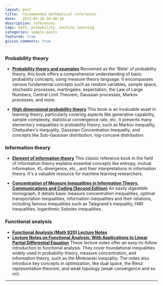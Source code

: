 ```yaml
---
layout: post
title:  recommanded mathmatical references 
date:   2023-07-28 16:40:16
description: references
tags: math, probability, machine_learning
categories: sample-posts
featured: true
giscus_comments: true
---
```


### Probability theory
- [**Probability theory and examples**](https://services.math.duke.edu/~rtd/PTE/PTE5_011119.pdf)
   Renowned as the 'Bible' of probability theory, this book offers a comprehensive understanding of basic probability concepts, using measure theory language. It encompasses various fundamental concepts such as random variables, sample space, stochastic processes, martingales, expectation, the Law of Large Numbers, Central Limit Theorem, Gaussian processes, Markov processes, and more.


- [**High dimensional probability theory**](https://www.math.uci.edu/~rvershyn/papers/HDP-book/HDP-book.html) 
  This book is an invaluable asset in learning theory, particularly covering aspects like generative capability, sample complexity, statistical convergence rate, etc. It presents many elementary inequalities in probability theory, such as Markov inequality, Chebyshev's Inequality, Gaussian Concentration Inequality, and concepts like Sub-Gaussian distribution, log-concave distribution.


  

### Information theory
- [**Element of information theory**](http://staff.ustc.edu.cn/~cgong821/Wiley.Interscience.Elements.of.Information.Theory.Jul.2006.eBook-DDU.pdf)
  This classic reference book in the field of information theory explains essential concepts like entropy, mutual information, KL-divergence, etc., and their interpretations in information theory. It's a valuable resource for machine learning researchers.

- [**Concentration of Measure Inequalities in Information Theory, Communications and Coding (Second Edition)**](https://arxiv.org/abs/1212.4663) 
  An easily digestible monograph, it details basic measure concentration inequalities, optimal transportation inequalities, information inequalities and their relations, including famous inequalities such as Talagrand's inequality, HWI inequalities, logarithmic Sobolev inequalities.

### Functional analysis 
- [**Functional Analysis (Math 920) Lecture Notes**](https://users.math.msu.edu/users/schenke6/920/920notes.pdf)
- [**Lecture Notes on Functional Analysis: With Applications to Linear Partial Differential Equation**](https://bookstore.ams.org/gsm-143)
  These lecture notes offer an easy-to-follow introduction to functional analysis. They cover foundational inequalities widely used in probability theory, measure concentration, and information theory, such as the Minkowski inequality. The notes also introduce key concepts in optimization, like dual space, the Riesz representation theorem, and weak topology (weak convergence and so on).


<!-- 
Jean shorts raw denim Vice normcore, art party High Life PBR skateboard stumptown vinyl kitsch. Four loko meh 8-bit, tousled banh mi tilde forage Schlitz dreamcatcher twee 3 wolf moon. Chambray asymmetrical paleo salvia, sartorial umami four loko master cleanse drinking vinegar brunch. [Pinterest](https://www.pinterest.com) DIY authentic Schlitz, hoodie Intelligentsia butcher trust fund brunch shabby chic Kickstarter forage flexitarian. Direct trade <a href="https://en.wikipedia.org/wiki/Cold-pressed_juice">cold-pressed</a> meggings stumptown plaid, pop-up taxidermy. Hoodie XOXO fingerstache scenester Echo Park. Plaid ugh Wes Anderson, freegan pug selvage fanny pack leggings pickled food truck DIY irony Banksy. -->
<!-- 
#### Hipster list
<ul>
    <li>brunch</li>
    <li>fixie</li>
    <li>raybans</li>
    <li>messenger bag</li>
</ul>

Hoodie Thundercats retro, tote bag 8-bit Godard craft beer gastropub. Truffaut Tumblr taxidermy, raw denim Kickstarter sartorial dreamcatcher. Quinoa chambray slow-carb salvia readymade, bicycle rights 90's yr typewriter selfies letterpress cardigan vegan. -->

<hr>

<!-- Pug heirloom High Life vinyl swag, single-origin coffee four dollar toast taxidermy reprehenderit fap distillery master cleanse locavore. Est anim sapiente leggings Brooklyn ea. Thundercats locavore excepteur veniam eiusmod. Raw denim Truffaut Schlitz, migas sapiente Portland VHS twee Bushwick Marfa typewriter retro id keytar.

<blockquote>
    We do not grow absolutely, chronologically. We grow sometimes in one dimension, and not in another, unevenly. We grow partially. We are relative. We are mature in one realm, childish in another.
    —Anais Nin
</blockquote>

Fap aliqua qui, scenester pug Echo Park polaroid irony shabby chic ex cardigan church-key Odd Future accusamus. Blog stumptown sartorial squid, gastropub duis aesthetic Truffaut vero. Pinterest tilde twee, odio mumblecore jean shorts lumbersexual. -->
